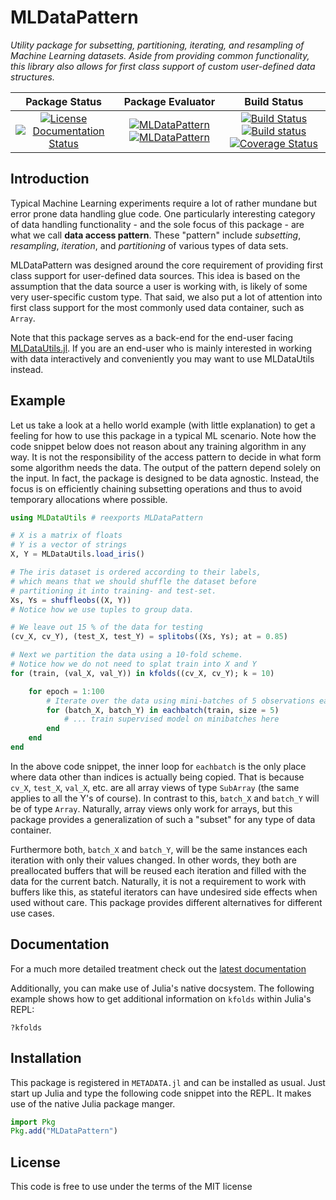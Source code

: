 # MLDataPattern

*Utility package for subsetting, partitioning, iterating, and
resampling of Machine Learning datasets. Aside from providing
common functionality, this library also allows for first class
support of custom user-defined data structures.*

| **Package Status** | **Package Evaluator** | **Build Status**  |
|:------------------:|:---------------------:|:-----------------:|
| [![License](http://img.shields.io/badge/license-MIT-brightgreen.svg?style=flat)](LICENSE.md) [![Documentation Status](https://img.shields.io/badge/docs-latest-blue.svg?style=flat)](http://mldatapatternjl.readthedocs.io/en/latest/?badge=latest) | [![MLDataPattern](http://pkg.julialang.org/badges/MLDataPattern_0.6.svg)](http://pkg.julialang.org/?pkg=MLDataPattern) [![MLDataPattern](http://pkg.julialang.org/badges/MLDataPattern_0.7.svg)](http://pkg.julialang.org/?pkg=MLDataPattern) | [![Build Status](https://travis-ci.org/JuliaML/MLDataPattern.jl.svg?branch=master)](https://travis-ci.org/JuliaML/MLDataPattern.jl) [![Build status](https://ci.appveyor.com/api/projects/status/c24s6qvmyybcpgt7?svg=true)](https://ci.appveyor.com/project/Evizero/mldatapattern-jl) [![Coverage Status](https://coveralls.io/repos/github/JuliaML/MLDataPattern.jl/badge.svg?branch=master)](https://coveralls.io/github/JuliaML/MLDataPattern.jl?branch=master) |

## Introduction

Typical Machine Learning experiments require a lot of rather
mundane but error prone data handling glue code. One particularly
interesting category of data handling functionality - and the
sole focus of this package - are what we call **data access
pattern**. These "pattern" include *subsetting*, *resampling*,
*iteration*, and *partitioning* of various types of data sets.

MLDataPattern was designed around the core requirement of
providing first class support for user-defined data sources. This
idea is based on the assumption that the data source a user is
working with, is likely of some very user-specific custom type.
That said, we also put a lot of attention into first class
support for the most commonly used data container, such as
`Array`.

Note that this package serves as a back-end for the end-user
facing [MLDataUtils.jl](https://github.com/JuliaML/MLDataUtils.jl).
If you are an end-user who is mainly interested in working with
data interactively and conveniently you may want to use MLDataUtils
instead.

## Example

Let us take a look at a hello world example (with little
explanation) to get a feeling for how to use this package in a
typical ML scenario. Note how the code snippet below does not
reason about any training algorithm in any way. It is not the
responsibility of the access pattern to decide in what form some
algorithm needs the data. The output of the pattern depend solely
on the input. In fact, the package is designed to be data
agnostic. Instead, the focus is on efficiently chaining
subsetting operations and thus to avoid temporary allocations
where possible.

```julia
using MLDataUtils # reexports MLDataPattern

# X is a matrix of floats
# Y is a vector of strings
X, Y = MLDataUtils.load_iris()

# The iris dataset is ordered according to their labels,
# which means that we should shuffle the dataset before
# partitioning it into training- and test-set.
Xs, Ys = shuffleobs((X, Y))
# Notice how we use tuples to group data.

# We leave out 15 % of the data for testing
(cv_X, cv_Y), (test_X, test_Y) = splitobs((Xs, Ys); at = 0.85)

# Next we partition the data using a 10-fold scheme.
# Notice how we do not need to splat train into X and Y
for (train, (val_X, val_Y)) in kfolds((cv_X, cv_Y); k = 10)

    for epoch = 1:100
        # Iterate over the data using mini-batches of 5 observations each
        for (batch_X, batch_Y) in eachbatch(train, size = 5)
            # ... train supervised model on minibatches here
        end
    end
end
```

In the above code snippet, the inner loop for `eachbatch` is the
only place where data other than indices is actually being
copied. That is because `cv_X`, `test_X`, `val_X`, etc. are all
array views of type `SubArray` (the same applies to all the Y's
of course). In contrast to this, `batch_X` and `batch_Y` will be
of type `Array`. Naturally, array views only work for arrays, but
this package provides a generalization of such a "subset" for any
type of data container.

Furthermore both, `batch_X` and `batch_Y`, will be the same
instances each iteration with only their values changed. In other
words, they both are preallocated buffers that will be reused
each iteration and filled with the data for the current batch.
Naturally, it is not a requirement to work with buffers like
this, as stateful iterators can have undesired side effects when
used without care. This package provides different alternatives
for different use cases.

## Documentation

For a much more detailed treatment check out the [latest documentation](http://mldatapatternjl.readthedocs.io/en/latest/)

Additionally, you can make use of Julia's native docsystem. The
following example shows how to get additional information on
`kfolds` within Julia's REPL:

```
?kfolds
```

## Installation

This package is registered in `METADATA.jl` and can be installed
as usual. Just start up Julia and type the following code snippet
into the REPL. It makes use of the native Julia package manger.

```julia
import Pkg
Pkg.add("MLDataPattern")
```

## License

This code is free to use under the terms of the MIT license
